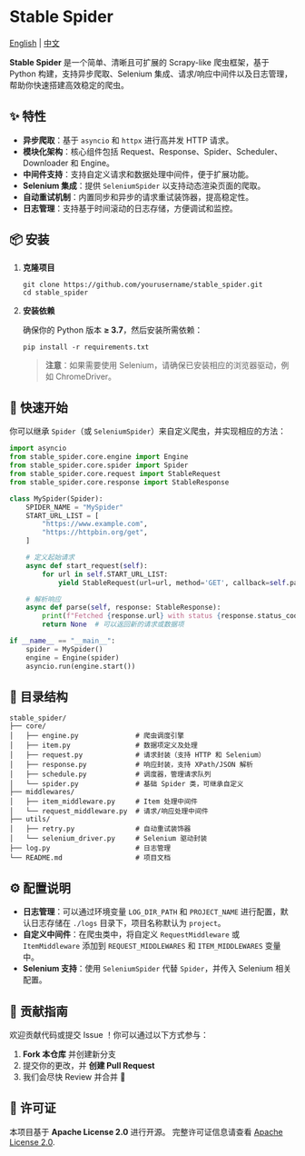 # Stable Spider

[English](README.md) | [中文](README.zh.md)

**Stable Spider** 是一个简单、清晰且可扩展的 Scrapy-like 爬虫框架，基于 Python 构建，支持异步爬取、Selenium
集成、请求/响应中间件以及日志管理，帮助你快速搭建高效稳定的爬虫。

## ✨ 特性

- **异步爬取**：基于 `asyncio` 和 `httpx` 进行高并发 HTTP 请求。
- **模块化架构**：核心组件包括 Request、Response、Spider、Scheduler、Downloader 和 Engine。
- **中间件支持**：支持自定义请求和数据处理中间件，便于扩展功能。
- **Selenium 集成**：提供 `SeleniumSpider` 以支持动态渲染页面的爬取。
- **自动重试机制**：内置同步和异步的请求重试装饰器，提高稳定性。
- **日志管理**：支持基于时间滚动的日志存储，方便调试和监控。

## 📦 安装

1. **克隆项目**

   ```
   git clone https://github.com/yourusername/stable_spider.git
   cd stable_spider
   ```

2. **安装依赖**

   确保你的 Python 版本 **≥ 3.7**，然后安装所需依赖：

   ```
   pip install -r requirements.txt
   ```

   > **注意**：如果需要使用 Selenium，请确保已安装相应的浏览器驱动，例如 ChromeDriver。

## 🚀 快速开始

你可以继承 `Spider`（或 `SeleniumSpider`）来自定义爬虫，并实现相应的方法：

```python
import asyncio
from stable_spider.core.engine import Engine
from stable_spider.core.spider import Spider
from stable_spider.core.request import StableRequest
from stable_spider.core.response import StableResponse

class MySpider(Spider):
    SPIDER_NAME = "MySpider"
    START_URL_LIST = [
        "https://www.example.com",
        "https://httpbin.org/get",
    ]

    # 定义起始请求
    async def start_request(self):
        for url in self.START_URL_LIST:
            yield StableRequest(url=url, method='GET', callback=self.parse)

    # 解析响应
    async def parse(self, response: StableResponse):
        print(f"Fetched {response.url} with status {response.status_code}")
        return None  # 可以返回新的请求或数据项

if __name__ == "__main__":
    spider = MySpider()
    engine = Engine(spider)
    asyncio.run(engine.start())
```

## 📂 目录结构

```plain
stable_spider/
├── core/
│   ├── engine.py              # 爬虫调度引擎
│   ├── item.py                # 数据项定义及处理
│   ├── request.py             # 请求封装（支持 HTTP 和 Selenium）
│   ├── response.py            # 响应封装，支持 XPath/JSON 解析
│   ├── schedule.py            # 调度器，管理请求队列
│   └── spider.py              # 基础 Spider 类，可继承自定义
├── middlewares/
│   ├── item_middleware.py     # Item 处理中间件
│   └── request_middleware.py  # 请求/响应处理中间件
├── utils/
│   ├── retry.py               # 自动重试装饰器
│   └── selenium_driver.py     # Selenium 驱动封装
├── log.py                     # 日志管理
└── README.md                  # 项目文档
```

## ⚙️ 配置说明

- **日志管理**：可以通过环境变量 `LOG_DIR_PATH` 和 `PROJECT_NAME` 进行配置，默认日志存储在 `./logs`
  目录下，项目名称默认为 `project`。
- **自定义中间件**：在爬虫类中，将自定义 `RequestMiddleware` 或 `ItemMiddleware` 添加到 `REQUEST_MIDDLEWARES`
  和 `ITEM_MIDDLEWARES` 变量中。
- **Selenium 支持**：使用 `SeleniumSpider` 代替 `Spider`，并传入 Selenium 相关配置。

## 🤝 贡献指南

欢迎贡献代码或提交 Issue ！你可以通过以下方式参与：

1. **Fork 本仓库** 并创建新分支
2. 提交你的更改，并 **创建 Pull Request**
3. 我们会尽快 Review 并合并 🎉

## 📜 许可证

本项目基于 **Apache License 2.0** 进行开源。
完整许可证信息请查看 [Apache License 2.0](http://www.apache.org/licenses/).
